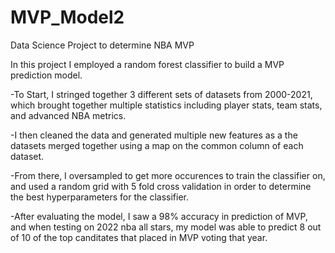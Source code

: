 # MVP_Model2
Data Science Project to determine NBA MVP

In this project I employed a random forest classifier to build a MVP prediction model. 

-To Start, I stringed together 3 different sets of datasets from 2000-2021, which brought together multiple statistics including player stats, team stats, and advanced NBA metrics.

-I then cleaned the data and generated multiple new features as a the datasets merged together using a map on the common column of each dataset.

-From there, I oversampled to get more occurences to train the classifier on, and used a random grid with 5 fold cross validation in order to determine the best hyperparameters for the classifier.

-After evaluating the model, I saw a 98% accuracy in prediction of MVP, and when testing on 2022 nba all stars, my model was able to predict 8 out of 10 of the top canditates that placed in MVP voting that year.
